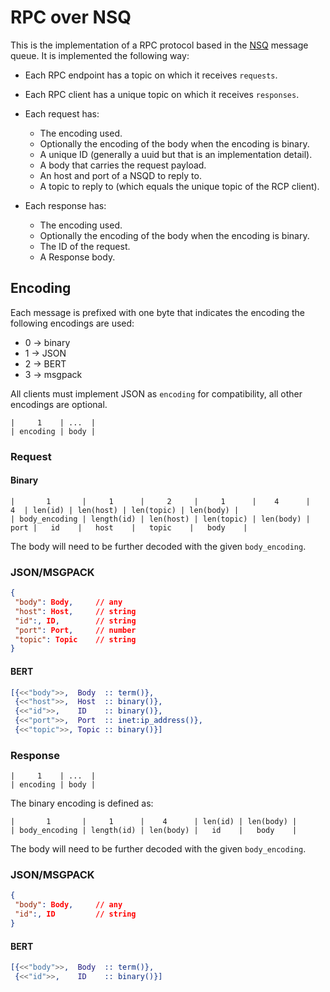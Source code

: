 # RPC over NSQ

This is the implementation of a RPC protocol based in the [NSQ](http://bitly.github.io/nsq/) message queue. It is implemented the following way:

* Each RPC endpoint has a topic on which it receives `requests`.
* Each RPC client has a unique topic on which it receives `responses`.
* Each request has:
 	* The encoding used.
 	* Optionally the encoding of the body when the encoding is binary.
	* A unique ID (generally a uuid but that is an implementation detail).
 	* A body that carries the request payload.
 	* An host and port of a NSQD to reply to.
 	* A topic to reply to (which equals the unique topic of the RCP client).
 	
* Each response has:
	* The encoding used.
 	* Optionally the encoding of the body when the encoding is binary.
	* The ID of the request.
	* A Response body.

## Encoding

Each message is prefixed with one byte that indicates the encoding the following encodings are used:

* 0 -> binary
* 1 -> JSON
* 2 -> BERT
* 3 -> msgpack

All clients must implement JSON as `encoding` for compatibility, all other encodings are optional.

```
|     1    | ...  |
| encoding | body |
```

### Request

#### Binary
```
|       1       |     1      |     2     |     1      |    4      |   4  | len(id) | len(host) | len(topic) | len(body) |
| body_encoding | length(id) | len(host) | len(topic) | len(body) | port |   id    |   host    |   topic    |   body    |
```
The body will need to be further decoded with the given `body_encoding`.
### JSON/MSGPACK

```json
{
 "body": Body,     // any
 "host": Host,     // string
 "id":, ID,        // string
 "port": Port,     // number
 "topic": Topic    // string
}
```

#### BERT
```erlang
[{<<"body">>,  Body  :: term()},
 {<<"host">>,  Host  :: binary()},
 {<<"id">>,    ID    :: binary()},
 {<<"port">>,  Port  :: inet:ip_address()},
 {<<"topic">>, Topic :: binary()}]
```

### Response
```
|     1    | ...  |
| encoding | body |
```

The binary encoding is defined as:
```
|       1       |     1      |    4      | len(id) | len(body) |
| body_encoding | length(id) | len(body) |   id    |   body    |
```
The body will need to be further decoded with the given `body_encoding`.

### JSON/MSGPACK
```json
{
 "body": Body,     // any
 "id":, ID         // string
}
```

#### BERT
```erlang
[{<<"body">>,  Body  :: term()},
 {<<"id">>,    ID    :: binary()}]
```